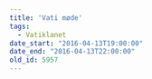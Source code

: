 ```yaml
---
title: 'Vati møde'
tags:
  - Vatiklanet
date_start: "2016-04-13T19:00:00"
date_end: "2016-04-13T22:00:00"
old_id: 5957
---
```

